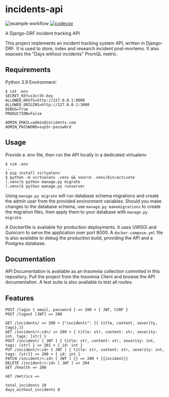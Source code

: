 # incidents-api
![example workflow](https://github.com/chazapp/incidents-api/actions/workflows/tests.yml/badge.svg)
[![codecov](https://codecov.io/gh/chazapp/incidents-api/branch/master/graph/badge.svg?token=4R1N08XREJ)](https://codecov.io/gh/chazapp/incidents-api)  

A Django-DRF incident tracking API

This project implements an incident tracking system API, written
in Django-DRF. It is used to store, index and research incident post-mortems.
It also exposes the "Days without incidents" PromQL metric.

## Requirements
Python 3.9
Environment:  

```
$ cat .env
SECRET_KEY=s3cr3t-key
ALLOWED_HOSTS=http://127.0.0.1:8000
ALLOWED_ORIGINS=http://127.0.0.1:3000
DEBUG=True
PRODUCTION=False

ADMIN_EMAIL=admin@incidents.com
ADMIN_PASSWORD=sup3r-passw0rd
```

## Usage

Provide a .env file, then run the API locally in a dedicated virtualenv

```
$ vim .env
...
$ pip install virtualenv
$ python -m virtualenv .venv && source .venv/bin/activate
(.venv)$ python manage.py migrate
(.venv)$ python manage.py runserver
```

Using `manage.py migrate` will run database schema migrations and create the
admin user from the provided environment variables. Should you make changes
to the database schema, use `manage.py makemigrations` to create the migration
files, then apply them to your database with `manage.py migrate`.


A Dockerfile is available for production deployments. It uses UWSGI and Gunicorn
to serve the application over port 8000. A `docker-compose.yml` file is also
available to debug the production build, providing the API and a Postgres
database.




## Documentation

API Documentation is available as an Insomnia collection commited in this
repository. Pull the project from the Insomnia Client and browse the API
documentation. A test suite is also available to test all routes.



## Features

```
POST /login { email, password } => 200 + { JWT, CSRF }
POST /logout [JWT] => 200

GET /incidents/ => 200 + {"incidents": [{ title, content, severity, tags},]}
GET /incident/<:id>/ => 200 + { title: str, content: str, severity: int, tags: [str] }
POST /incident/ [ JWT ] { title: str, content: str, severity: int, tags: [str] } => 201 + { id: int }
PUT /incident/<:id> [ JWT ] { title: str, content: str, severity: int, tags: [str]} => 200 + { id: int }
PATCH /incident/<:id> [ JWT ] {} => 200 + {{incident}}
DELETE /incident/<:id> [ JWT ] => 204
GET /health => 200
```

```
GET /metrics => 

total_incidents 10
days_without_incidents 0
```


